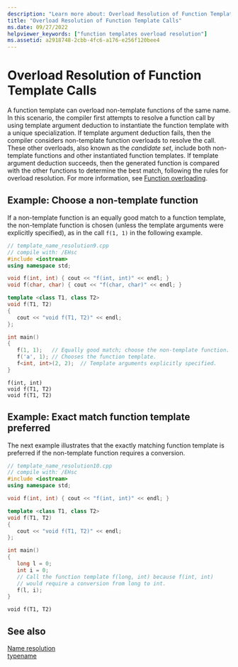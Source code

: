 ```yaml
---
description: "Learn more about: Overload Resolution of Function Template Calls"
title: "Overload Resolution of Function Template Calls"
ms.date: 09/27/2022
helpviewer_keywords: ["function templates overload resolution"]
ms.assetid: a2918748-2cbb-4fc6-a176-e256f120bee4
---
```

# Overload Resolution of Function Template Calls

A function template can overload non-template functions of the same name. In this scenario, the compiler first attempts to resolve a function call by using template argument deduction to instantiate the function template with a unique specialization. If template argument deduction fails, then the compiler considers non-template function overloads to resolve the call. These other overloads, also known as the *candidate set*, include both non-template functions and other instantiated function templates. If template argument deduction succeeds, then the generated function is compared with the other functions to determine the best match, following the rules for overload resolution. For more information, see [Function overloading](function-overloading.md).

## Example: Choose a non-template function

If a non-template function is an equally good match to a function template, the non-template function is chosen (unless the template arguments were explicitly specified), as in the call `f(1, 1)` in the following example.

```cpp
// template_name_resolution9.cpp
// compile with: /EHsc
#include <iostream>
using namespace std;

void f(int, int) { cout << "f(int, int)" << endl; }
void f(char, char) { cout << "f(char, char)" << endl; }

template <class T1, class T2>
void f(T1, T2)
{
   cout << "void f(T1, T2)" << endl;
};

int main()
{
   f(1, 1);   // Equally good match; choose the non-template function.
   f('a', 1); // Chooses the function template.
   f<int, int>(2, 2);  // Template arguments explicitly specified.
}
```

```Output
f(int, int)
void f(T1, T2)
void f(T1, T2)
```

## Example: Exact match function template preferred

The next example illustrates that the exactly matching function template is preferred if the non-template function requires a conversion.

```cpp
// template_name_resolution10.cpp
// compile with: /EHsc
#include <iostream>
using namespace std;

void f(int, int) { cout << "f(int, int)" << endl; }

template <class T1, class T2>
void f(T1, T2)
{
   cout << "void f(T1, T2)" << endl;
};

int main()
{
   long l = 0;
   int i = 0;
   // Call the function template f(long, int) because f(int, int)
   // would require a conversion from long to int.
   f(l, i);
}
```

```Output
void f(T1, T2)
```

## See also

[Name resolution](templates-and-name-resolution.md)\
[typename](typename.md)
